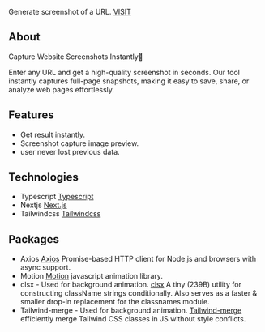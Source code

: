 Generate screenshot of a URL. [VISIT](https://screenshotgenerator.aamitchaudhary.com.np)

## About

Capture Website Screenshots Instantly🚀

Enter any URL and get a high-quality screenshot in seconds. Our tool instantly captures full-page snapshots, making it easy to save, share, or analyze web pages effortlessly.

## Features

- Get result instantly.
- Screenshot capture image preview.
- user never lost previous data.

## Technologies

- Typescript [Typescript](https://www.typescriptlang.org)
- Nextjs [Next.js](https://nextjs.org)
- Tailwindcss [Tailwindcss](https://tailwindcss.com)

## Packages

- Axios [Axios](https://axios-http.com/docs/intro) Promise-based HTTP client for Node.js and browsers with async support.
- Motion [Motion](https://www.npmjs.com/package/motion) javascript animation library.
- clsx - Used for background animation. [clsx](https://www.npmjs.com/package/clsx) A tiny (239B) utility for constructing className strings conditionally.
  Also serves as a faster & smaller drop-in replacement for the classnames module.
- Tailwind-merge - Used for background animation. [Tailwind-merge](https://www.npmjs.com/package/tailwind-merge) efficiently merge Tailwind CSS classes in JS without style conflicts.
